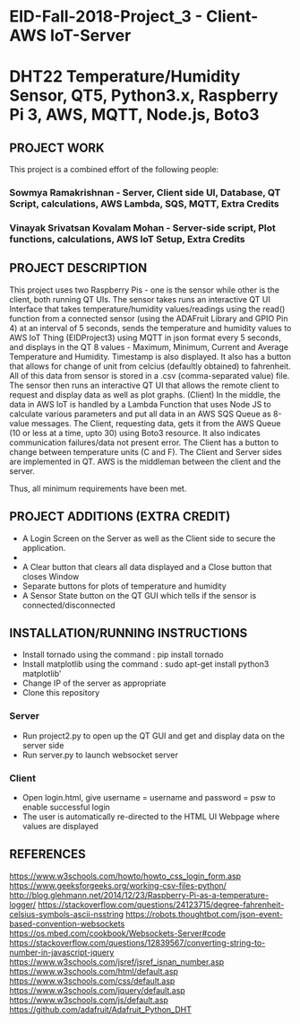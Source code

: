 # EID-Fall-2018-Project_3 - Client-AWS IoT-Server
# DHT22 Temperature/Humidity Sensor, QT5, Python3.x, Raspberry Pi 3, AWS, MQTT, Node.js, Boto3

## PROJECT WORK

This project is a combined effort of the following people:
### Sowmya Ramakrishnan - Server, Client side UI, Database, QT Script, calculations, AWS Lambda, SQS, MQTT, Extra Credits
### Vinayak Srivatsan Kovalam Mohan - Server-side script, Plot functions, calculations, AWS IoT Setup, Extra Credits

## PROJECT DESCRIPTION

This project uses two Raspberry Pis - one is the sensor while other is the client, both running QT UIs.
The sensor takes runs an interactive QT UI Interface that takes temperature/humidity values/readings using the read() function from a connected sensor (using the ADAFruit Library and GPIO Pin 4) at an interval of 5 seconds, sends the temperature and humidity values to AWS IoT Thing (EIDProject3) using MQTT in json format every 5 seconds, and displays in the QT 8 values - Maximum, Minimum, Current and Average Temperature and Humidity. Timestamp is also displayed. It also has a button that allows for change of unit from celcius (defaultly obtained) to fahrenheit.
All of this data from sensor is stored in a .csv (comma-separated value) file.
The sensor then runs an interactive QT UI that allows the remote client to request and display data as well as plot graphs. (Client)
In the middle, the data in AWS IoT is handled by a Lambda Function that uses Node JS to calculate various parameters and put all data in an AWS SQS Queue as 8-value messages.
The Client, requesting data, gets it from the AWS Queue (10 or less at a time, upto 30) using Boto3 resource. It also indicates communication failures/data not present error. The Client has a button to change between temperature units (C and F).
The Client and Server sides are implemented in QT.
AWS is the middleman between the client and the server.

Thus, all minimum requirements have been met. 

## PROJECT ADDITIONS (EXTRA CREDIT)

- A Login Screen on the Server as well as the Client side to secure the application.
- 
- A Clear button that clears all data displayed and a Close button that closes Window
- Separate buttons for plots of temperature and humidity
- A Sensor State button on the QT GUI which tells if the sensor is connected/disconnected

## INSTALLATION/RUNNING INSTRUCTIONS

- Install tornado using the command : pip install tornado
- Install matplotlib using the command : sudo apt-get install python3 matplotlib'
- Change IP of the server as appropriate
- Clone this repository
### Server
- Run project2.py to open up the QT GUI and get and display data on the server side
- Run server.py to launch websocket server
### Client
- Open login.html, give username = username and password = psw to enable successful login
- The user is automatically re-directed to the HTML UI Webpage where values are displayed

## REFERENCES

https://www.w3schools.com/howto/howto_css_login_form.asp
https://www.geeksforgeeks.org/working-csv-files-python/
http://blog.glehmann.net/2014/12/23/Raspberry-Pi-as-a-temperature-logger/
https://stackoverflow.com/questions/24123715/degree-fahrenheit-celsius-symbols-ascii-nsstring
https://robots.thoughtbot.com/json-event-based-convention-websockets
https://os.mbed.com/cookbook/Websockets-Server#code
https://stackoverflow.com/questions/12839567/converting-string-to-number-in-javascript-jquery
https://www.w3schools.com/jsref/jsref_isnan_number.asp
https://www.w3schools.com/html/default.asp
https://www.w3schools.com/css/default.asp
https://www.w3schools.com/jquery/default.asp
https://www.w3schools.com/js/default.asp
https://github.com/adafruit/Adafruit_Python_DHT
